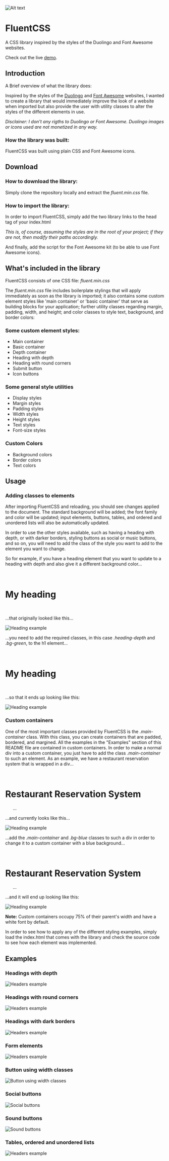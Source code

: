 ![Alt text](image.png)

# FluentCSS

A CSS library inspired by the styles of the Duolingo and Font Awesome websites.

Check out the live [demo](https://manuel12.github.io/fluent-css/).

<!-- ## Some quick examples

### Headings

![Headers example](demo/headers.png)

### Social buttons

![Social buttons](demo/social-buttons.png)

### Sound buttons

![Sound buttons](demo/sound-buttons.png) -->

## Introduction

A Brief overview of what the library does:

Inspired by the styles of the [Duolingo](https://www.duolingo.com/learn) and [Font Awesome](https://fontawesome.com/) websites, I wanted to create a library that would immediately improve the look of a website when imported but also provide the user with utility classes to alter the styles of the different elements in use.

_Disclainer: I don't any rigths to Duolingo or Font Awesome. Duolingo images or icons used are not monetized in any way._

### How the library was built:

FluentCSS was built using plain CSS and Font Awesome icons.

## Download

### How to download the library:

Simply clone the repository locally and extract the _fluent.min.css_ file.

### How to import the library:

In order to import FluentCSS, simply add the two library links to the head tag of your index.html

<link rel="stylesheet" href="fluent.min.css" />

_This is, of course, assuming the styles are in the root of your project; if they are not, then modify their paths accordingly._

And finally, add the script for the Font Awesome kit (to be able to use Font Awesome icons).

<script src="https://kit.fontawesome.com/d0731b8ace.js" crossorigin="anonymous"></script>

## What's included in the library

FluentCSS consists of one CSS file: _fluent.min.css_

The _fluent.min.css_ file includes boilerplate stylings that will apply immediately as soon as the library is imported; it also contains some custom element styles like 'main container' or 'basic container' that serve as building blocks for your application; further utility classes regarding margin, padding, width, and height; and color classes to style text, background, and border colors:

### Some custom element styles:

- Main container
- Basic container
- Depth container
- Heading with depth
- Heading with round corners
- Submit button
- Icon buttons

### Some general style utilities

- Display styles
- Margin styles
- Padding styles
- Width styles
- Height styles
- Text styles
- Font-size styles

### Custom Colors

- Background colors
- Border colors
- Text colors

## Usage

### Adding classes to elements

After importing FluentCSS and reloading, you should see changes applied to the document. The standard background will be added; the font family and color will be updated; input elements, buttons, tables, and ordered and unordered lists will also be automatically updated.

In order to use the other styles available, such as having a heading with depth, or with darker borders, styling buttons as social or music buttons, and so on, you will need to add the class of the style you want to add to the element you want to change.

So for example, if you have a heading element that you want to update to a heading with depth and also give it a different background color...

<html>
      <body>
        <h1>My heading</h1>
      </body>
    </html>

...that originally looked like this...

![Heading example](demo/heading.png)

...you need to add the required classes, in this case _.heading-depth_ and _.bg-green_, to the h1 element...

<html>
      <body>
        <h1 class="heading-depth bg-green">My heading</h1>
      </body>
    </html>

...so that it ends up looking like this:

![Heading example](demo/heading-with-depth.png)

### Custom containers

One of the most important classes provided by FluentCSS is the _.main-container_ class. With this class, you can create containers that are padded, bordered, and margined. All the examples in the "Examples" section of this README file are contained in custom containers. In order to make a normal div into a custom container, you just have to add the class _.main-container_ to such an element. As an example, we have a restaurant reservation system that is wrapped in a div...

<div>
      <h1>Restaurant Reservation System</h1>
      ...
    </div>

...and currently looks like this...

![Heading example](demo/div-without-added-classes.png)

...add the _.main-container_ and _.bg-blue_ classes to such a div in order to change it to a custom container with a blue background...

<div class="main-container bg-blue">
      <h1>Restaurant Reservation System</h1>
      ...
    </div>

...and it will end up looking like this:

![Heading example](demo/div-with-main-container-and-bg-color-classes.png)

**Note:** Custom containers occupy 75% of their parent's width and have a white font by default.

In order to see how to apply any of the different styling examples, simply load the index.html that comes with the library and check the source code to see how each element was implemented.

## Examples

### Headings with depth

![Headers example](demo/headings.png)

### Headings with round corners

![Headers example](demo/headings-with-round-corners.png)

### Headings with dark borders

![Headers example](demo/headings-with-darker-borders.png)

### Form elements

![Headers example](demo/forms.png)

### Button using width classes

![Button using width classes](demo/button-width-classes.png)

### Social buttons

![Social buttons](demo/social-buttons.png)

### Sound buttons

![Sound buttons](demo/sound-buttons.png)

### Tables, ordered and unordered lists

![Headers example](demo/tables-and-lists.png)
